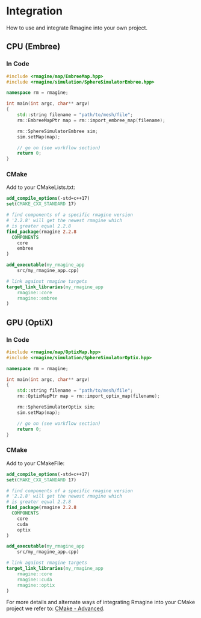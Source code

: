 # Integration

How to use and integrate Rmagine into your own project.

## CPU (Embree)

### In Code

```cpp
#include <rmagine/map/EmbreeMap.hpp>
#include <rmagine/simulation/SphereSimulatorEmbree.hpp>

namespace rm = rmagine;

int main(int argc, char** argv)
{
    std::string filename = "path/to/mesh/file";
    rm::EmbreeMapPtr map = rm::import_embree_map(filename);

    rm::SphereSimulatorEmbree sim;
    sim.setMap(map);

    // go on (see workflow section)
    return 0;
}
```

### CMake

Add to your CMakeLists.txt:

```cmake
add_compile_options(-std=c++17)
set(CMAKE_CXX_STANDARD 17)

# find components of a specific rmagine version
# '2.2.8' will get the newest rmagine which 
# is greater equal 2.2.8
find_package(rmagine 2.2.8
  COMPONENTS
    core 
    embree
)

add_executable(my_rmagine_app 
    src/my_rmagine_app.cpp)

# link against rmagine targets
target_link_libraries(my_rmagine_app
    rmagine::core
    rmagine::embree
)
```

## GPU (OptiX)

### In Code

```cpp
#include <rmagine/map/OptixMap.hpp>
#include <rmagine/simulation/SphereSimulatorOptix.hpp>

namespace rm = rmagine;

int main(int argc, char** argv)
{
    std::string filename = "path/to/mesh/file";
    rm::OptixMapPtr map = rm::import_optix_map(filename);

    rm::SphereSimulatorOptix sim;
    sim.setMap(map);

    // go on (see workflow section)
    return 0;
}

```

### CMake

Add to your CMakeFile:

```cmake
add_compile_options(-std=c++17)
set(CMAKE_CXX_STANDARD 17)

# find components of a specific rmagine version
# '2.2.8' will get the newest rmagine which 
# is greater equal 2.2.8
find_package(rmagine 2.2.8 
  COMPONENTS
    core 
    cuda
    optix
)

add_executable(my_rmagine_app 
    src/my_rmagine_app.cpp)

# link against rmagine targets
target_link_libraries(my_rmagine_app
    rmagine::core
    rmagine::cuda
    rmagine::optix
)
```

For more details and alternate ways of integrating Rmagine into your CMake project we refer to: [CMake - Advanced](/extra/cmake_advanced.md).